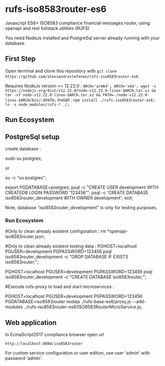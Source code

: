 # rufs-iso8583router-es6
Javascript ES6+ ISO8583 compliance financial messages router, using openapi and rest fullstack utilities (RUFS)

You need NodeJs installed and PostgreSql server already running with your database.

## First Step

Open terminal and clone this repository with `git clone https://github.com/alexsandrostefenon/rufs-iso8583router-es6`.

Requires NodeJs version >= 12.22.0 :
`
ARCH='arm64';
ARCH='x64';
wget -c https://nodejs.org/dist/v12.22.0/node-v12.22.0-linux-$ARCH.tar.xz &&
tar -xf node-v12.22.0-linux-$ARCH.tar.xz &&
PATH=./node-v12.22.0-linux-$ARCH/bin/:$PATH;
`
Install :
`
npm install ./rufs-iso8583router-es6;
ln -s node_modules/rufs-* ./;
`
## Run Ecosystem

## PostgreSql setup

create database :

sudo su postgres;

or

su -c "su postgres";

export PGDATABASE=postgres;
psql -c "CREATE USER development WITH CREATEDB LOGIN PASSWORD '123456'";
psql -c 'CREATE DATABASE iso8583router_development WITH OWNER development';
exit;

Note, database "iso8583router_development" is only for testing purposes.

### Run Ecosystem

#Only to clean already existent configuration :
rm *openapi-iso8583router.json;

#Only to clean already existent testing data :
PGHOST=localhost PGUSER=development PGPASSWORD=123456 psql iso8583router_development -c "DROP DATABASE IF EXISTS iso8583router;";

PGHOST=localhost PGUSER=development PGPASSWORD=123456 psql iso8583router_development -c "CREATE DATABASE iso8583router;";

#Execute rufs-proxy to load and start microservices :

PGHOST=localhost PGUSER=development PGPASSWORD=123456 PGDATABASE=iso8583router nodejs ./rufs-base-es6/proxy.js --add-modules ../rufs-iso8583router-es6/ISO8583RouterMicroService.js;

## Web application

In EcmaScript2017 compliance browser open url

`http://localhost:8080/iso8583router`

For custom service configuration or user edition, use user 'admin' with password 'admin'.

